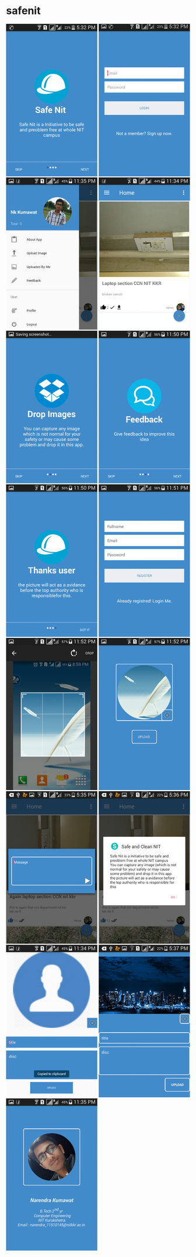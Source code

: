 # safenit
<img src="https://github.com/nkkumawat/Safe-Nit/raw/master/safenit1/screenshots/h1.png" width="250">
<img src="https://github.com/nkkumawat/Safe-Nit/raw/master/safenit1/screenshots/h2.png" width="250">
<img src="https://github.com/nkkumawat/Safe-Nit/raw/master/safenit1/screenshots/h3.png" width="250">
<img src="https://github.com/nkkumawat/Safe-Nit/raw/master/safenit1/screenshots/h4.png" width="250">

<img src="https://github.com/nkkumawat/Safe-Nit/raw/master/safenit1/screenshots/ha1.png" width="250">
<img src="https://github.com/nkkumawat/Safe-Nit/raw/master/safenit1/screenshots/ha2.png" width="250">
<img src="https://github.com/nkkumawat/Safe-Nit/raw/master/safenit1/screenshots/ha3.png" width="250">
<img src="https://github.com/nkkumawat/Safe-Nit/raw/master/safenit1/screenshots/haa1.png" width="250">
<img src="https://github.com/nkkumawat/Safe-Nit/raw/master/safenit1/screenshots/haa2.png" width="250">
<img src="https://github.com/nkkumawat/Safe-Nit/raw/master/safenit1/screenshots/haaa3.png" width="250">

<img src="https://github.com/nkkumawat/Safe-Nit/raw/master/safenit1/screenshots/h5.png" width="250">
<img src="https://github.com/nkkumawat/Safe-Nit/raw/master/safenit1/screenshots/h6.png" width="250">
<img src="https://github.com/nkkumawat/Safe-Nit/raw/master/safenit1/screenshots/h7.png" width="250">
<img src="https://github.com/nkkumawat/Safe-Nit/raw/master/safenit1/screenshots/h8.png" width="250">
<img src="https://github.com/nkkumawat/Safe-Nit/raw/master/safenit1/screenshots/h9.png" width="250">


